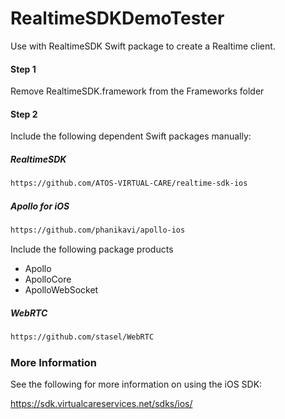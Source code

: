 # RealtimeSDKDemoTester

Use with RealtimeSDK Swift package to create a Realtime client.

#### Step 1
Remove RealtimeSDK.framework from the Frameworks folder

#### Step 2
Include the following dependent Swift packages manually:

##### RealtimeSDK
```html
https://github.com/ATOS-VIRTUAL-CARE/realtime-sdk-ios
```

##### Apollo for iOS
```html
https://github.com/phanikavi/apollo-ios
```

Include the following package products
* Apollo
* ApolloCore
* ApolloWebSocket

##### WebRTC
```html
https://github.com/stasel/WebRTC
```

### More Information

See the following for more information on using the iOS SDK:

https://sdk.virtualcareservices.net/sdks/ios/
